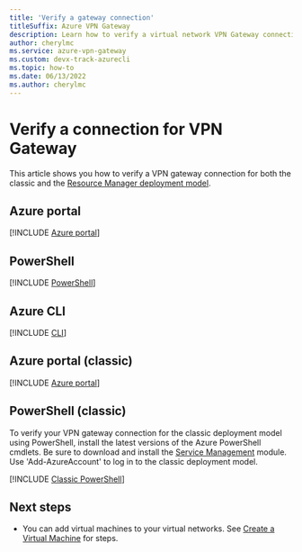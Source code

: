 ```yaml
---
title: 'Verify a gateway connection'
titleSuffix: Azure VPN Gateway
description: Learn how to verify a virtual network VPN Gateway connection.
author: cherylmc
ms.service: azure-vpn-gateway
ms.custom: devx-track-azurecli
ms.topic: how-to
ms.date: 06/13/2022
ms.author: cherylmc
---
```

# Verify a connection for VPN Gateway

This article shows you how to verify a VPN gateway connection for both the classic and the [Resource Manager deployment model](../azure-resource-manager/management/deployment-models.md).

## Azure portal

[!INCLUDE [Azure portal](../../includes/vpn-gateway-verify-connection-portal-rm-include.md)]

## PowerShell

[!INCLUDE [PowerShell](../../includes/vpn-gateway-verify-connection-ps-rm-include.md)]

## Azure CLI

[!INCLUDE [CLI](../../includes/vpn-gateway-verify-connection-cli-rm-include.md)]

## Azure portal (classic)

[!INCLUDE [Azure portal](../../includes/vpn-gateway-verify-connection-azureportal-classic-include.md)]

## PowerShell (classic)

To verify your VPN gateway connection for the classic deployment model using PowerShell, install the latest versions of the Azure PowerShell cmdlets. Be sure to download and install the [Service Management](/powershell/azure/servicemanagement/install-azure-ps?#azure-service-management-cmdlets) module. Use 'Add-AzureAccount' to log in to the classic deployment model.

[!INCLUDE [Classic PowerShell](../../includes/vpn-gateway-verify-connection-ps-classic-include.md)]

## Next steps

* You can add virtual machines to your virtual networks. See [Create a Virtual Machine](/azure/virtual-machines/windows/quick-create-portal) for steps.
